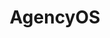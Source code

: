 ---
draft: false
title: AgencyOS
content:
  id: agencyos
  name: AgencyOS
  logo: /images/development/backend-as-a-service/agencyos/logo.png
  website: https://www.agencyos.dev/
  iframe_website: /website-iframe/development/backend-as-a-service/agencyos
  dashboardImage: /images/development/backend-as-a-service/agencyos/screenshot-1.png
  short_description: Open source operating system for digital agencies. Built with Directus and Nuxt.
  description: AgencyOS is everything you need to get your agency off the ground or improve tooling for your existing company. Nuxt 3 Website / Application + Directus Backend.
  features:
    - title: Website
      description: When you’re hard at work delivering for clients - your site tends to suffer. AgencyOS includes a beautiful website template that’s easily customizable and already integrated with an easy-to-use headless CMS.
    - title: On-demand cloud
      description: With thousands of users, the Directus self-service cloud platform provides a dashboard for quickly spinning up fully managed Directus projects.
    - title: Enterprise cloud
      description: Directus allows you to move your business serverless with a modern API pipeline and a code-free data exploration app, all powered by a tailored, enterprise-scale platform.
    - title: Revise and revert
      description: All updates are saved as revisions, so you can easily revert items to any previous point.
  screenshots:
    - /images/development/backend-as-a-service/agencyos/screenshot-1.png
    - /images/development/backend-as-a-service/agencyos/screenshot-2.png
---